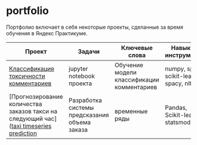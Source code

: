 # portfolio
Портфолио включает в себя некоторые проекты, сделанные за время обучения в Яндекс Практикуме.



| Проект | Задачи |  Ключевые слова |  Навыки и инструменты |
| --- | --- | --- | --- |
|  [Классификация токсичности комментариев](nlp_toxic_comments) | jupyter notebook проекта | Обучение модели классификации комментариев| numpy, spacy, scikit-learn, spacy, nltk, re|
| [Прогнозирование количества заказов такси на следующий час]([taxi timeseries prediction](https://github.com/xEsseax/portfolio/tree/76e12602a0ee67201d94e9816e13b08a847b5a0e/taxi%20timeseries%20prediction) | Разработка системы предсказания объема заказа | временные ряды| Pandas, Scikit-learn, statsmodels |

